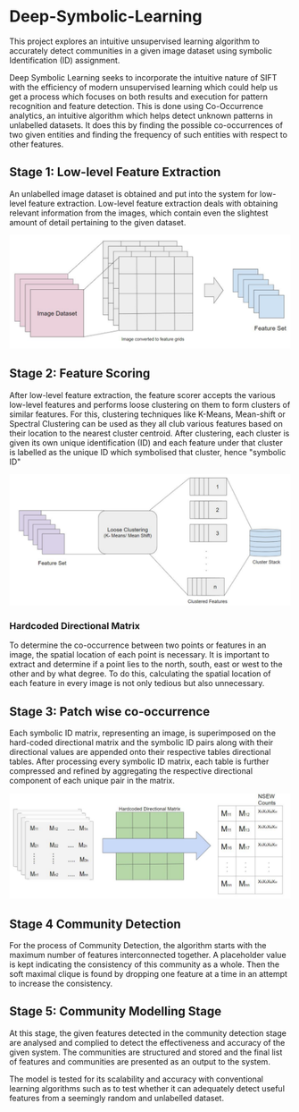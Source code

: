 # Deep-Symbolic-Learning
This project explores an intuitive unsupervised learning algorithm to accurately detect communities in a given image dataset using symbolic Identification (ID) assignment. 

Deep Symbolic Learning seeks to incorporate the intuitive nature of SIFT with the efficiency of modern unsupervised learning which could help us get a process which
focuses on both results and execution for pattern recognition and feature detection. This is done using Co-Occurrence analytics, an intuitive algorithm which helps detect unknown patterns in unlabelled datasets. It does this by finding the possible co-occurrences of two given entities and finding the frequency of such entities with respect to other features. 


## Stage 1: Low-level Feature Extraction
An unlabelled image dataset is obtained and put into the system for low-level feature extraction. Low-level feature extraction deals with obtaining relevant information from the images, which contain even the slightest amount of detail pertaining to the given dataset.

![alt text](https://github.com/Ruchi-Gupte/Deep-Symbolic-Learning/blob/master/utils/Stage1.png)


## Stage 2: Feature Scoring

After low-level feature extraction, the feature scorer accepts the various low-level features and performs loose clustering on them to form clusters of similar features. For this, clustering techniques like K-Means, Mean-shift or Spectral Clustering can be used as they all club various features based on their location to the nearest cluster centroid. After clustering, each cluster is given its own unique identification (ID) and each feature under that cluster is labelled as the unique ID which symbolised that cluster, hence "symbolic ID"

![alt text](https://github.com/Ruchi-Gupte/Deep-Symbolic-Learning/blob/master/utils/Stage2.png)

 ### Hardcoded Directional Matrix
To determine the co-occurrence between two points or features in an image, the spatial location of each point is necessary. It is important to extract and determine if a point lies to the north, south, east or west to the other and by what degree. To do this, calculating the spatial location of each feature in every image is not only tedious but also unnecessary.

## Stage 3: Patch wise co-occurrence
Each symbolic ID matrix, representing an image, is superimposed on the hard-coded directional matrix and the symbolic ID pairs along with their directional values are
appended onto their respective tables directional tables. After processing every symbolic ID matrix, each table is further compressed and refined by aggregating the respective directional component of each unique pair in the matrix. 

![alt text](https://github.com/Ruchi-Gupte/Deep-Symbolic-Learning/blob/master/utils/Stage3.png)

## Stage 4 Community Detection
For the process of Community Detection, the algorithm starts with the maximum number of features interconnected together. A placeholder value is kept indicating the consistency of this community as a whole. Then the soft maximal clique is found by dropping one feature at a time in an attempt to increase the consistency.

## Stage 5: Community Modelling Stage
At this stage, the given features detected in the community detection stage are analysed and complied to detect the effectiveness and accuracy of the given system. The communities are structured and stored and the final list of features and communities are presented as an output to the system.

The model is tested for its scalability and accuracy with conventional learning algorithms such as to test whether it can adequately detect useful features from a seemingly random and unlabelled dataset.
